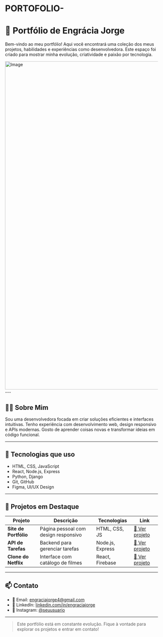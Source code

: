 # PORTOFOLIO-

# 🌟 Portfólio de Engrácia Jorge

Bem-vindo ao meu portfólio! Aqui você encontrará uma coleção dos meus projetos, habilidades e experiências como desenvolvedora.
Este espaço foi criado para mostrar minha evolução, criatividade e paixão por tecnologia.

<img width="1920" height="1080" alt="Image" src="https://github.com/user-attachments/assets/4bdeb512-749a-495b-b5bf-5b3301cc42cb" />
---

## 👨‍💻 Sobre Mim

Sou uma desenvolvedora focada em criar soluções eficientes e interfaces intuitivas. Tenho experiência com desenvolvimento web, design responsivo e APIs modernas.
Gosto de aprender coisas novas e transformar ideias em código funcional.

---

## 🚀 Tecnologias que uso

- HTML, CSS, JavaScript
- React, Node.js, Express
- Python, Django
- Git, GitHub
- Figma, UI/UX Design



---

## 📂 Projetos em Destaque

| Projeto | Descrição | Tecnologias | Link |
|--------|-----------|-------------|------|
| **Site de Portfólio** | Página pessoal com design responsivo | HTML, CSS, JS | [🔗 Ver projeto](#) |
| **API de Tarefas** | Backend para gerenciar tarefas | Node.js, Express | [🔗 Ver projeto](#) |
| **Clone do Netflix** | Interface com catálogo de filmes | React, Firebase | [🔗 Ver projeto](#) |

---

## 📫 Contato

- 📧 Email: engraciajorge4@gmail.com  
- 💼 LinkedIn: [linkedin.com/in/engraciajorge](#)  
- 📸 Instagram: [@seuusuario](#)

---

> Este portfólio está em constante evolução. Fique à vontade para explorar os projetos e entrar em contato!

